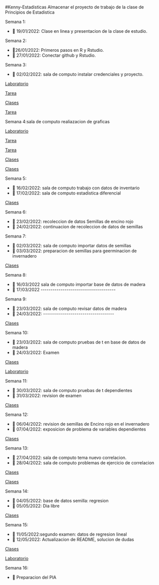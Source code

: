 #Kenny-Estadisticas
Almacenar el proyecto de trabajo de la clase de Principios de Estadistica

Semana 1: 

+ :dart: 19/01/2022: Clase en linea y presentacion de la clase de estudio.

Semana 2:

+ :dart:26/01/2022: Primeros pasos en R y Rstudio.
+ :dart: 27/01/2022: Conectar github y Rstudio.

Semana 3: 

+ :dart: 02/02/2022: sala de computo instalar credenciales y proyecto.

[Laboratorio](Laboratorio/Lab1.R)

[Tarea](Tarea/HW_01.R)

[Clases](Clases/Clase3.R)

[Tarea](file:///D:/TAREAS%20HW/HW_01.pdf) 


Semana 4:sala de computo realiazacion de graficas 

[Laboratorio](Laboratorio/Lab2.R)

[Tarea](Tarea/HW_02.R) 

[Tarea](Tarea/HW_03.R)

[Clases](Clases/Clase4.R) 

[Clases](Clases/Clase4.1.R)

Semana 5:
+ :dart: 16/02/2022: sala de computo trabajo con datos de inventario
+ :dart: 17/02/2022: sala de computo estadistica diferencial

[Clases](Clases/Clase5.R)

Semana 6: 
+ :dart: 23/02/2022: recoleccion de datos Semillas de encino rojo
+ :dart: 24/02/2022: continuacion de recoleccion de datos de semillas


Semana 7: 
+ :dart: 02/03/2022: sala de computo importar datos de semillas
+ :dart: 03/03/2022: preparacion de semillas para geerminacion de invernadero

[Clases](Clases/Clase7.R)

Semana 8:
+ :dart: 16/03/2022 sala de computo importar base de datos de madera
+ :dart: 17/03/2022 --------------------------------------

Semana 9: 
+ :dart: 23/03/2022: sala de computo revisar datos de madera
+ :dart: 24/03/2022: ------------------------------------

[Clases](Clases/Clase9.R)

Semana 10: 
+ :dart: 23/03/2022: sala de computo pruebas de t en base de datos de madera
+ :dart: 24/03/2022: Examen

[Clases](Clases/ExamenSemana13.R)

[Laboratorio](Clases/Laboratorio.R)


Semana 11:
+ :dart: 30/03/2022: sala de computo pruebas de t dependientes
+ :dart: 31/03/2022: revision de examen

[Clases](Clases/Clase11.R)

Semana 12:
+ :dart: 06/04/2022: revision de semillas de Encino rojo en el invernadero
+ :dart: 07/04/2022: exposicion de problema de variables dependientes

[Clases](Clases/Clase12.R)

Semana 13:
+ :dart: 27/04/2022: sala de computo tema nuevo correlacion.
+ :dart: 28/04/2022: sala de computo problemas de ejercicio de correlacion

[Clases](Clases/ExamenSemana13.R)

[Clases](Clases/Clase13.R)

Semana 14:
+ :dart: 04/05/2022: base de datos semilla: regresion
+ :dart: 05/05/2022: Dia libre

[Clases](Clases/Clase14.R)

Semana 15:
+ :dart: 11/05/2022:segundo examen: datos de regresion lineal
+ :dart: 12/05/2022: Actualizacion de README, solucion de dudas

[Clases](Clases/Examen2.R)

[Laboratorio](Laboratorio/Lab3.R)

Semana 16:
+ :dart: Preparacion del PIA




